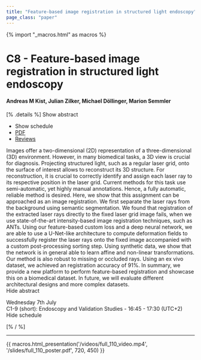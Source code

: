 ```yaml
---
title: "Feature-based image registration in structured light endoscopy"
page_class: "paper"
---
```


{% import "_macros.html" as macros %}

# C8 - Feature-based image registration in structured light endoscopy

#### Andreas M Kist, Julian Zilker, Michael Döllinger, Marion Semmler

[% .details %]
<a class="toggle_visibility" data-selector=".abstract" data-level="3">Show abstract</a>
- <a class="toggle_visibility" data-selector=".schedule" data-level="3">Show schedule</a>
- <a href="/proceedings/kist21.pdf">PDF</a>
- <a href="https://openreview.net/forum?id=MzC8X6cMF2r">Reviews</a>

<p>
    <span class="abstract">
        Images offer a two-dimensional (2D) representation of a three-dimensional (3D) environment. However, in many biomedical tasks, a 3D view is crucial for diagnosis. Projecting structured light, such as a regular laser grid, onto the surface of interest allows to reconstruct its 3D structure. For reconstruction, it is crucial to correctly identify and assign each laser ray to its respective position in the laser grid. Current methods for this task use semi-automatic, yet highly manual annotations. Hence, a fully automatic, reliable method is desired. Here, we show that this assignment can be approached as an image registration. We first separate the laser rays from the background using semantic segmentation. We found that registration of the extracted laser rays directly to the fixed laser grid image fails, when we use state-of-the-art intensity-based image registration techniques, such as ANTs. Using our feature-based custom loss and a deep neural network, we are able to use a U-Net-like architecture to compute deformation fields to successfully register the laser rays onto the fixed image accompanied with a custom post-processing sorting step. Using synthetic data, we show that the network is in general able to learn affine and non-linear transformations. Our method is also robust to missing or occluded rays. Using an ex vivo dataset, we achieved an registration accuracy of 91%. In summary, we provide a new platform to perform feature-based registration and showcase this on a biomedical dataset. In future, we will evaluate different architectural designs and more complex datasets. 
        <br>
        <span class="actions"><a class="toggle_visibility" data-level="2">Hide abstract</a></span>
    </span>
</p>

<p>
    <span class="schedule">
         Wednesday 7th July<br>C1-9 (short): Endoscopy and Validation Studies - 16:45 - 17:30 (UTC+2)
        <br>
        <span class="actions"><a class="toggle_visibility" data-level="2">Hide schedule</a></span>
    </span>
</p>

[% / %]


---

{{ macros.html_presentation('/videos/full_110_video.mp4', '/slides/full_110_poster.pdf', 720, 450) }}
